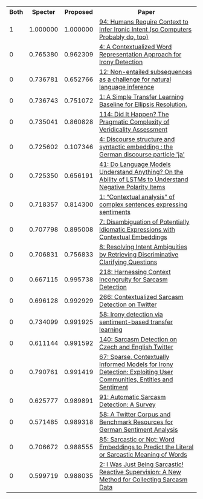 <html><table><tr>
<th>Both</th>
<th>Specter</th>
<th>Proposed</th>
<th>Paper</th>
</tr>
<tr>
<td>1</td>
<td>1.000000</td>
<td>1.000000</td>
<td><a href="https://www.semanticscholar.org/paper/503c507407301c7055bccc162f4fb143c64b3e5c">94: Humans Require Context to Infer Ironic Intent (so Computers Probably do, too)</a></td>
</tr>
<tr>
<td>0</td>
<td>0.765380</td>
<td>0.962309</td>
<td><a href="https://www.semanticscholar.org/paper/29769f1e11ef53a4fe854dd7120eda15a25a9e43">4: A Contextualized Word Representation Approach for Irony Detection</a></td>
</tr>
<tr>
<td>0</td>
<td>0.736781</td>
<td>0.652766</td>
<td><a href="https://www.semanticscholar.org/paper/1ba4d91d934a006a08f1df64f9b29ae0d943d2f2">12: Non-entailed subsequences as a challenge for natural language inference</a></td>
</tr>
<tr>
<td>0</td>
<td>0.736743</td>
<td>0.751072</td>
<td><a href="https://www.semanticscholar.org/paper/742beeb2d0e9e4373442ced5c3365583dd2532c6">1: A Simple Transfer Learning Baseline for Ellipsis Resolution.</a></td>
</tr>
<tr>
<td>0</td>
<td>0.735041</td>
<td>0.860828</td>
<td><a href="https://www.semanticscholar.org/paper/d6ea28915d638e415f24de473c8510664c48aeb2">114: Did It Happen? The Pragmatic Complexity of Veridicality Assessment</a></td>
</tr>
<tr>
<td>0</td>
<td>0.725602</td>
<td>0.107346</td>
<td><a href="https://www.semanticscholar.org/paper/d36f8e1cb3df6118701f323d7de868ce81626d06">4: Discourse structure and syntactic embedding : the German discourse particle 'ja'</a></td>
</tr>
<tr>
<td>0</td>
<td>0.725350</td>
<td>0.656191</td>
<td><a href="https://www.semanticscholar.org/paper/6be08083902942f9f142920fdbabe747996b304d">41: Do Language Models Understand Anything? On the Ability of LSTMs to Understand Negative Polarity Items</a></td>
</tr>
<tr>
<td>0</td>
<td>0.718357</td>
<td>0.814300</td>
<td><a href="https://www.semanticscholar.org/paper/e8ee771e9029a344895da6c1a19306d6aa6d7dfb">1: “Contextual analysis” of complex sentences expressing sentiments</a></td>
</tr>
<tr>
<td>0</td>
<td>0.707798</td>
<td>0.895008</td>
<td><a href="https://www.semanticscholar.org/paper/ffcff2ff57e64228fd06dd942db3ff1cafa8a7f9">7: Disambiguation of Potentially Idiomatic Expressions with Contextual Embeddings</a></td>
</tr>
<tr>
<td>0</td>
<td>0.706831</td>
<td>0.756833</td>
<td><a href="https://www.semanticscholar.org/paper/244468b5a2f89571f8af98a18edafc33d32dbf6c">8: Resolving Intent Ambiguities by Retrieving Discriminative Clarifying Questions</a></td>
</tr>
<tr>
<td>0</td>
<td>0.667115</td>
<td>0.995738</td>
<td><a href="https://www.semanticscholar.org/paper/df23eb69a75c52f8208d572b53551581e965fae5">218: Harnessing Context Incongruity for Sarcasm Detection</a></td>
</tr>
<tr>
<td>0</td>
<td>0.696128</td>
<td>0.992929</td>
<td><a href="https://www.semanticscholar.org/paper/0f9023736824d996414bac85a1388225d3c92283">266: Contextualized Sarcasm Detection on Twitter</a></td>
</tr>
<tr>
<td>0</td>
<td>0.734099</td>
<td>0.991925</td>
<td><a href="https://www.semanticscholar.org/paper/9a14354664e071a37b666ccae67062a260ab678c">58: Irony detection via sentiment-based transfer learning</a></td>
</tr>
<tr>
<td>0</td>
<td>0.611144</td>
<td>0.991592</td>
<td><a href="https://www.semanticscholar.org/paper/fb6ef2d6fbd1ea4905070077ab6c5b0108f2c38a">140: Sarcasm Detection on Czech and English Twitter</a></td>
</tr>
<tr>
<td>0</td>
<td>0.790761</td>
<td>0.991419</td>
<td><a href="https://www.semanticscholar.org/paper/20ae808c7ac73a0c813a2dd66ca651f8ebeb2ee9">67: Sparse, Contextually Informed Models for Irony Detection: Exploiting User Communities, Entities and Sentiment</a></td>
</tr>
<tr>
<td>0</td>
<td>0.625777</td>
<td>0.989891</td>
<td><a href="https://www.semanticscholar.org/paper/059a5425368481ac0c376e53865882652c9bb3c5">91: Automatic Sarcasm Detection: A Survey</a></td>
</tr>
<tr>
<td>0</td>
<td>0.571485</td>
<td>0.989318</td>
<td><a href="https://www.semanticscholar.org/paper/cada5faeb951abab26ac432567261de5709b1a45">58: A Twitter Corpus and Benchmark Resources for German Sentiment Analysis</a></td>
</tr>
<tr>
<td>0</td>
<td>0.706672</td>
<td>0.988555</td>
<td><a href="https://www.semanticscholar.org/paper/0351c5ceaca0b23e53d38c69248b662cf703c47c">85: Sarcastic or Not: Word Embeddings to Predict the Literal or Sarcastic Meaning of Words</a></td>
</tr>
<tr>
<td>0</td>
<td>0.599719</td>
<td>0.988035</td>
<td><a href="https://www.semanticscholar.org/paper/018da0bc48c00cc2aa894d39ba833dfb1e2b02d5">2: I Was Just Being Sarcastic! Reactive Supervision: A New Method for Collecting Sarcasm Data</a></td>
</tr>
</table></html>
